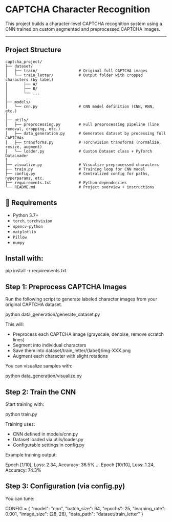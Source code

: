 # CAPTCHA Character Recognition

This project builds a character-level CAPTCHA recognition system using a CNN trained on custom segmented and preprocessed CAPTCHA images.

---

## Project Structure

```text
captcha_project/
├── dataset/
│   ├── train/                  # Original full CAPTCHA images
│   └── train_letter/           # Output folder with cropped characters (by label)
│       ├── A/
│       ├── B/
│       └── ...
│
├── models/
│   └── cnn.py                  # CNN model definition (CNN, RNN, etc.)
│
├── utils/
│   ├── preprocessing.py        # Full preprocessing pipeline (line removal, cropping, etc.)
│   ├── data_generation.py      # Generates dataset by processing full CAPTCHAs
│   ├── transforms.py           # Torchvision transforms (normalize, resize, augment)
│   └── loader.py               # Custom Dataset class + PyTorch DataLoader
│
├── visualize.py                # Visualize preprocessed characters
├── train.py                    # Training loop for CNN model
├── config.py                   # Centralized config for paths, hyperparams, etc.
├── requirements.txt            # Python dependencies
└── README.md                   # Project overview + instructions
```

## 🧪 Requirements

- Python 3.7+
- `torch`, `torchvision`
- `opencv-python`
- `matplotlib`
- `Pillow`
- `numpy`

## Install with:

pip install -r requirements.txt

## Step 1: Preprocess CAPTCHA Images

Run the following script to generate labeled character images from your original CAPTCHA dataset.

python data_generation/generate_dataset.py

This will:

- Preprocess each CAPTCHA image (grayscale, denoise, remove scratch lines)
- Segment into individual characters
- Save them into dataset/train_letter/{label}/img-XXX.png
- Augment each character with slight rotations

You can visualize samples with:

python data_generation/visualize.py

## Step 2: Train the CNN

Start training with:

python train.py

Training uses:

- CNN defined in models/cnn.py
- Dataset loaded via utils/loader.py
- Configurable settings in config.py

Example training output:

Epoch [1/10], Loss: 2.34, Accuracy: 36.5%
...
Epoch [10/10], Loss: 1.24, Accuracy: 74.3%

## Step 3: Configuration (via config.py)

You can tune:

CONFIG = {
"model": "cnn",
"batch_size": 64,
"epochs": 25,
"learning_rate": 0.001,
"image_size": (28, 28),
"data_path": "dataset/train_letter"
}

